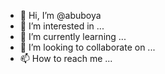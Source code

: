 - 👋 Hi, I’m @abuboya
- 👀 I’m interested in ...
- 🌱 I’m currently learning ...
- 💞️ I’m looking to collaborate on ...
- 📫 How to reach me ...

<!---
abuboya/abuboya is a ✨ special ✨ repository because its `README.md` (this file) appears on your GitHub profile.
You can click the Preview link to take a look at your changes.
--->
